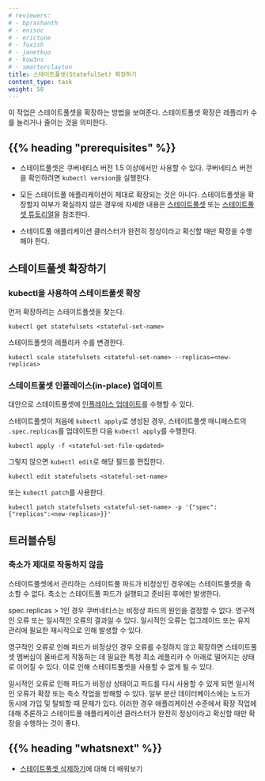 ```yaml
---
# reviewers:
# - bprashanth
# - enisoc
# - erictune
# - foxish
# - janetkuo
# - kow3ns
# - smarterclayton
title: 스테이트풀셋(StatefulSet) 확장하기
content_type: task
weight: 50
---
```


<!-- overview -->
이 작업은 스테이트풀셋을 확장하는 방법을 보여준다. 스테이트풀셋 확장은 레플리카 수를 늘리거나 줄이는 것을 의미한다.


## {{% heading "prerequisites" %}}


* 스테이트풀셋은 쿠버네티스 버전 1.5 이상에서만 사용할 수 있다.
   쿠버네티스 버전을 확인하려면 `kubectl version`을 실행한다.

* 모든 스테이트풀 애플리케이션이 제대로 확장되는 것은 아니다. 스테이트풀셋을 확장할지 여부가 확실하지 않은 경우에 자세한 내용은 [스테이트풀셋](/ko/docs/concepts/workloads/controllers/statefulset/) 또는 [스테이트풀셋 튜토리얼](/ko/docs/tutorials/stateful-application/basic-stateful-set/)을 참조한다.

* 스테이트풀 애플리케이션 클러스터가 완전히 정상이라고 확신할 때만 
  확장을 수행해야 한다.



<!-- steps -->

## 스테이트풀셋 확장하기

### kubectl을 사용하여 스테이트풀셋 확장

먼저 확장하려는 스테이트풀셋을 찾는다.

```shell
kubectl get statefulsets <stateful-set-name>
```

스테이트풀셋의 레플리카 수를 변경한다.

```shell
kubectl scale statefulsets <stateful-set-name> --replicas=<new-replicas>
```

### 스테이트풀셋 인플레이스(in-place) 업데이트

대안으로 스테이트풀셋에 [인플레이스 업데이트](/ko/docs/concepts/cluster-administration/manage-deployment/#in-place-updates-of-resources)를 수행할 수 있다.

스테이트풀셋이 처음에 `kubectl apply`로 생성된 경우,
스테이트풀셋 매니페스트의 `.spec.replicas`를 업데이트한 다음 `kubectl apply`를 수행한다.

```shell
kubectl apply -f <stateful-set-file-updated>
```

그렇지 않으면 `kubectl edit`로 해당 필드를 편집한다.

```shell
kubectl edit statefulsets <stateful-set-name>
```

또는 `kubectl patch`를 사용한다.

```shell
kubectl patch statefulsets <stateful-set-name> -p '{"spec":{"replicas":<new-replicas>}}'
```

## 트러블슈팅

### 축소가 제대로 작동하지 않음

스테이트풀셋에서 관리하는 스테이트풀 파드가 비정상인 경우에는 스테이트풀셋을 축소할 수 없다. 축소는 
스테이트풀 파드가 실행되고 준비된 후에만 발생한다.

spec.replicas > 1인 경우 쿠버네티스는 비정상 파드의 원인을 결정할 수 없다. 영구적인 오류 또는 일시적인 오류의 결과일 수 있다. 일시적인 오류는 업그레이드 또는 유지 관리에 필요한 재시작으로 인해 발생할 수 있다.

영구적인 오류로 인해 파드가 비정상인 경우 
오류를 수정하지 않고 확장하면 스테이트풀셋 멤버십이 올바르게 작동하는 데 필요한 
특정 최소 레플리카 수 아래로 떨어지는 상태로 이어질 수 있다. 
이로 인해 스테이트풀셋을 사용할 수 없게 될 수 있다.

일시적인 오류로 인해 파드가 비정상 상태이고 파드를 다시 사용할 수 있게 되면 
일시적인 오류가 확장 또는 축소 작업을 방해할 수 있다. 일부 분산 
데이터베이스에는 노드가 동시에 가입 및 탈퇴할 때 문제가 있다. 이러한 경우 
애플리케이션 수준에서 확장 작업에 대해 추론하고 스테이트풀 애플리케이션 클러스터가 
완전히 정상이라고 확신할 때만 확장을 수행하는 것이 좋다.



## {{% heading "whatsnext" %}}


* [스테이트풀셋 삭제하기](/ko/docs/tasks/run-application/delete-stateful-set/)에 대해 더 배워보기


